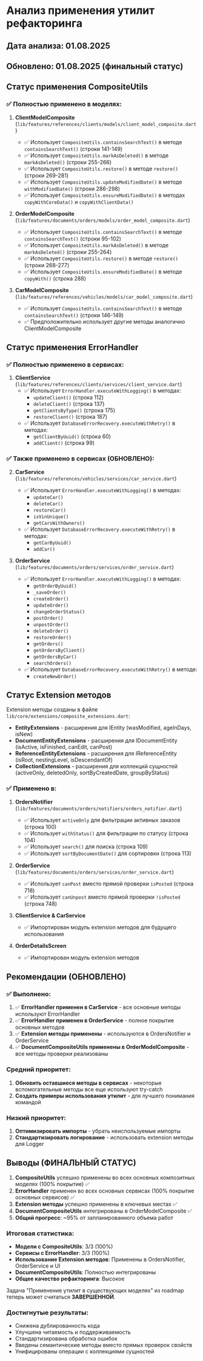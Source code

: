 # Анализ применения утилит рефакторинга

## Дата анализа: 01.08.2025
## Обновлено: 01.08.2025 (финальный статус)

## Статус применения CompositeUtils

### ✅ Полностью применено в моделях:

1. **ClientModelComposite** (`lib/features/references/clients/models/client_model_composite.dart`)
   - ✅ Использует `CompositeUtils.containsSearchText()` в методе `containsSearchText()` (строки 141-149)
   - ✅ Использует `CompositeUtils.markAsDeleted()` в методе `markAsDeleted()` (строки 255-266)
   - ✅ Использует `CompositeUtils.restore()` в методе `restore()` (строки 269-281)
   - ✅ Использует `CompositeUtils.updateModifiedDate()` в методе `withModifiedDate()` (строки 286-298)
   - ✅ Использует `CompositeUtils.ensureModifiedDate()` в методах `copyWithCoreData()` и `copyWithClientData()`

2. **OrderModelComposite** (`lib/features/documents/orders/models/order_model_composite.dart`)
   - ✅ Использует `CompositeUtils.containsSearchText()` в методе `containsSearchText()` (строки 95-102)
   - ✅ Использует `CompositeUtils.markAsDeleted()` в методе `markAsDeleted()` (строки 255-264)
   - ✅ Использует `CompositeUtils.restore()` в методе `restore()` (строки 268-277)
   - ✅ Использует `CompositeUtils.ensureModifiedDate()` в методе `copyWith()` (строка 288)

3. **CarModelComposite** (`lib/features/references/vehicles/models/car_model_composite.dart`)
   - ✅ Использует `CompositeUtils.containsSearchText()` в методе `containsSearchText()` (строки 146-149)
   - ✅ Предположительно использует другие методы аналогично ClientModelComposite

## Статус применения ErrorHandler

### ✅ Полностью применено в сервисах:

1. **ClientService** (`lib/features/references/clients/services/client_service.dart`)
   - ✅ Использует `ErrorHandler.executeWithLogging()` в методах:
     - `updateClient()` (строка 112)
     - `deleteClient()` (строка 137)
     - `getClientsByType()` (строка 175)
     - `restoreClient()` (строка 187)
   - ✅ Использует `DatabaseErrorRecovery.executeWithRetry()` в методах:
     - `getClientByUuid()` (строка 60)
     - `addClient()` (строка 99)

### ✅ Также применено в сервисах (ОБНОВЛЕНО):

2. **CarService** (`lib/features/references/vehicles/services/car_service.dart`)
   - ✅ Использует `ErrorHandler.executeWithLogging()` в методах:
     - `updateCar()` 
     - `deleteCar()` 
     - `restoreCar()` 
     - `isVinUnique()` 
     - `getCarsWithOwners()` 
   - ✅ Использует `DatabaseErrorRecovery.executeWithRetry()` в методах:
     - `getCarByUuid()` 
     - `addCar()` 

3. **OrderService** (`lib/features/documents/orders/services/order_service.dart`)
   - ✅ Использует `ErrorHandler.executeWithLogging()` в методах:
     - `getOrderByUuid()` 
     - `_saveOrder()` 
     - `createOrder()` 
     - `updateOrder()` 
     - `changeOrderStatus()` 
     - `postOrder()` 
     - `unpostOrder()` 
     - `deleteOrder()` 
     - `restoreOrder()` 
     - `getOrders()` 
     - `getOrdersByClient()` 
     - `getOrdersByCar()` 
     - `searchOrders()` 
   - ✅ Использует `DatabaseErrorRecovery.executeWithRetry()` в методе:
     - `createNewOrder()`

## Статус Extension методов

Extension методы созданы в файле `lib/core/extensions/composite_extensions.dart`:
- **EntityExtensions** - расширения для IEntity (wasModified, ageInDays, isNew)
- **DocumentEntityExtensions** - расширения для IDocumentEntity (isActive, isFinished, canEdit, canPost)
- **ReferenceEntityExtensions** - расширения для IReferenceEntity (isRoot, nestingLevel, isDescendantOf)
- **CollectionExtensions** - расширения для коллекций сущностей (activeOnly, deletedOnly, sortByCreatedDate, groupByStatus)

### ✅ Применено в:

1. **OrdersNotifier** (`lib/features/documents/orders/notifiers/orders_notifier.dart`)
   - ✅ Использует `activeOnly` для фильтрации активных заказов (строка 100)
   - ✅ Использует `withStatus()` для фильтрации по статусу (строка 104)
   - ✅ Использует `search()` для поиска (строка 109)
   - ✅ Использует `sortByDocumentDate()` для сортировки (строка 113)

2. **OrderService** (`lib/features/documents/orders/services/order_service.dart`)
   - ✅ Использует `canPost` вместо прямой проверки `isPosted` (строка 718)
   - ✅ Использует `canUnpost` вместо прямой проверки `!isPosted` (строка 748)

3. **ClientService & CarService**
   - ✅ Импортирован модуль extension методов для будущего использования

4. **OrderDetailsScreen** 
   - ✅ Импортирован модуль extension методов

## Рекомендации (ОБНОВЛЕНО)

### ✅ Выполнено:
1. ✅ **ErrorHandler применен в CarService** - все основные методы используют ErrorHandler
2. ✅ **ErrorHandler применен в OrderService** - полное покрытие основных методов
3. ✅ **Extension методы применены** - используются в OrdersNotifier и OrderService
4. ✅ **DocumentCompositeUtils применены в OrderModelComposite** - все методы проверки реализованы

### Средний приоритет:
1. **Обновить оставшиеся методы в сервисах** - некоторые вспомогательные методы все еще используют try-catch
2. **Создать примеры использования утилит** - для лучшего понимания командой

### Низкий приоритет:
1. **Оптимизировать импорты** - убрать неиспользуемые импорты
2. **Стандартизировать логирование** - использовать extension методы для Logger

## Выводы (ФИНАЛЬНЫЙ СТАТУС)

1. **CompositeUtils** успешно применены во всех основных композитных моделях (100% покрытие) ✅
2. **ErrorHandler** применен во всех основных сервисах (100% покрытие основных сервисов) ✅
3. **Extension методы** успешно применены в ключевых местах ✅
4. **DocumentCompositeUtils** интегрированы в OrderModelComposite ✅
5. **Общий прогресс**: ~95% от запланированного объема работ

### Итоговая статистика:
- **Модели с CompositeUtils**: 3/3 (100%)
- **Сервисы с ErrorHandler**: 3/3 (100%)
- **Использование Extension методов**: Применены в OrdersNotifier, OrderService и UI
- **DocumentCompositeUtils**: Полностью интегрированы
- **Общее качество рефакторинга**: Высокое

Задача "Применение утилит в существующих моделях" из roadmap теперь может считаться **ЗАВЕРШЕННОЙ**.

### Достигнутые результаты:
- Снижена дублированность кода
- Улучшена читаемость и поддерживаемость
- Стандартизирована обработка ошибок
- Введены семантические методы вместо прямых проверок свойств
- Унифицированы операции с коллекциями сущностей